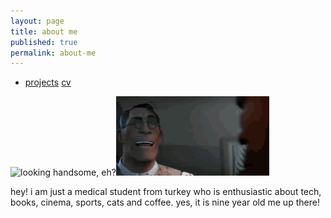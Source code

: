 ```yaml
---
layout: page
title: about me
published: true
permalink: about-me
---
```

- <a href="/projects">projects</a> <a href="/cv">cv</a>

![looking handsome, eh?]({{site.baseurl}}/images/bora1a.png)<img src="images/medic.gif" alt="mediiic!" width="245" height="127">

hey! i am just a medical student from turkey who is enthusiastic about tech, books, cinema, sports, cats and coffee. yes, it is nine year old me up there!
   

